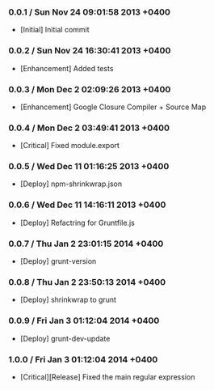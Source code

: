 ### 0.0.1 / Sun Nov 24 09:01:58 2013 +0400
* [Initial] Initial commit <br />

### 0.0.2 / Sun Nov 24 16:30:41 2013 +0400
* [Enhancement] Added tests <br />

### 0.0.3 / Mon Dec 2 02:09:26 2013 +0400
* [Enhancement] Google Closure Compiler + Source Map <br />

### 0.0.4 / Mon Dec 2 03:49:41 2013 +0400
* [Critical] Fixed module.export <br />

### 0.0.5 / Wed Dec 11 01:16:25 2013 +0400
* [Deploy] npm-shrinkwrap.json <br />

### 0.0.6 / Wed Dec 11 14:16:11 2013 +0400
* [Deploy] Refactring for Gruntfile.js <br />

### 0.0.7 / Thu Jan 2 23:01:15 2014 +0400
* [Deploy] grunt-version <br />

### 0.0.8 / Thu Jan 2 23:50:13 2014 +0400
* [Deploy] shrinkwrap to grunt <br />

### 0.0.9 / Fri Jan 3 01:12:04 2014 +0400
* [Deploy] grunt-dev-update <br />

### 1.0.0 / Fri Jan 3 01:12:04 2014 +0400
* [Critical][Release] Fixed the main regular expression <br />
